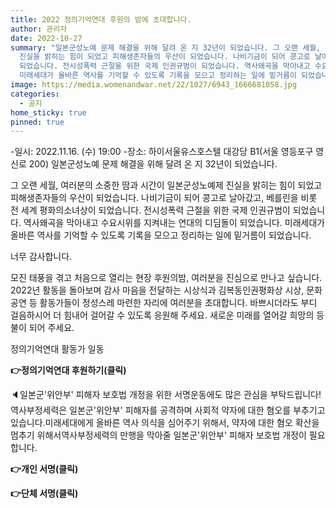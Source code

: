 ```yaml
---
title: 2022 정의기억연대 후원의 밤에 초대합니다.
author: 관리자
date: 2022-10-27
summary: "일본군성노예 문제 해결을 위해 달려 온 지 32년이 되었습니다. 그 오랜 세월, 여러분의 소중한 땀과 시간이 일본군성노예제
  진실을 밝히는 힘이 되었고 피해생존자들의 우산이 되었습니다. 나비기금이 되어 콩고로 날아갔고, 베를린을 비롯 전 세계 평화의소녀상이
  되었습니다. 전시성폭력 근절을 위한 국제 인권규범이 되었습니다. 역사왜곡을 막아내고 수요시위를 지켜내는 연대의 디딤돌이 되었습니다.
  미래세대가 올바른 역사를 기억할 수 있도록 기록을 모으고 정리하는 일에 밑거름이 되었습니다. "
image: https://media.womenandwar.net/22/1027/6943_1666681058.jpg
categories:
  - 공지
home_sticky: true
pinned: true
---
```

\-일시: 2022.11.16. (수) 19:00
-장소: 하이서울유스호스텔 대강당 B1(서울 영등포구 영신로 200)
일본군성노예 문제 해결을 위해 달려 온 지 32년이 되었습니다. 

그 오랜 세월, 여러분의 소중한 땀과 시간이 일본군성노예제 진실을 밝히는 힘이 되었고 피해생존자들의 우산이 되었습니다. 나비기금이 되어 콩고로 날아갔고, 베를린을 비롯 전 세계 평화의소녀상이 되었습니다. 전시성폭력 근절을 위한 국제 인권규범이 되었습니다. 역사왜곡을 막아내고 수요시위를 지켜내는 연대의 디딤돌이 되었습니다. 미래세대가 올바른 역사를 기억할 수 있도록 기록을 모으고 정리하는 일에 밑거름이 되었습니다. 

너무 감사합니다. 

모진 태풍을 겪고 처음으로 열리는 현장 후원의밤, 여러분을 진심으로 만나고 싶습니다. 2022년 활동을 돌아보며 감사 마음을 전달하는 시상식과 김복동인권평화상 시상, 문화공연 등 활동가들이 정성스레 마련한 자리에 여러분을 초대합니다. 바쁘시더라도 부디 걸음하시어 더 힘내어 걸어갈 수 있도록 응원해 주세요. 새로운 미래를 열어갈 희망의 등불이 되어 주세요. 

정의기억연대 활동가 일동

**👉정의기억연대 후원하기(클릭)**

🔈일본군'위안부' 피해자 보호법 개정을 위한 서명운동에도 많은 관심을 부탁드립니다!
역사부정세력은 일본군'위안부' 피해자를 공격하며 사회적 약자에 대한 혐오를 부추기고 있습니다.미래세대에게 올바른 역사 의식을 심어주기 위해서, 약자에 대한 혐오 확산을 멈추기 위해서역사부정세력의 만행을 막아줄 일본군'위안부' 피해자 보호법 개정이 필요합니다. 

**👉개인 서명(클릭)**

**👉단체 서명(클릭)**